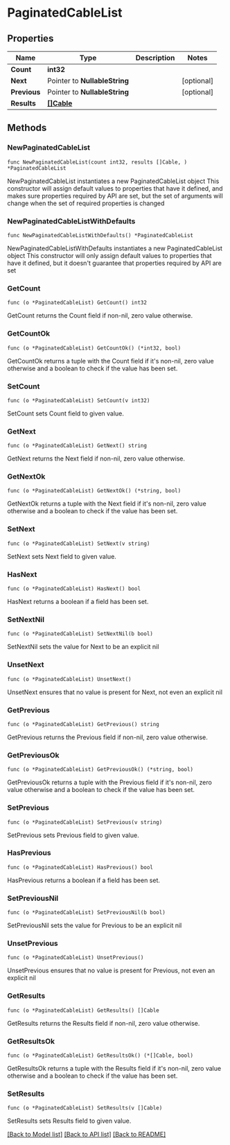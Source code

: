 # PaginatedCableList

## Properties

Name | Type | Description | Notes
------------ | ------------- | ------------- | -------------
**Count** | **int32** |  | 
**Next** | Pointer to **NullableString** |  | [optional] 
**Previous** | Pointer to **NullableString** |  | [optional] 
**Results** | [**[]Cable**](Cable.md) |  | 

## Methods

### NewPaginatedCableList

`func NewPaginatedCableList(count int32, results []Cable, ) *PaginatedCableList`

NewPaginatedCableList instantiates a new PaginatedCableList object
This constructor will assign default values to properties that have it defined,
and makes sure properties required by API are set, but the set of arguments
will change when the set of required properties is changed

### NewPaginatedCableListWithDefaults

`func NewPaginatedCableListWithDefaults() *PaginatedCableList`

NewPaginatedCableListWithDefaults instantiates a new PaginatedCableList object
This constructor will only assign default values to properties that have it defined,
but it doesn't guarantee that properties required by API are set

### GetCount

`func (o *PaginatedCableList) GetCount() int32`

GetCount returns the Count field if non-nil, zero value otherwise.

### GetCountOk

`func (o *PaginatedCableList) GetCountOk() (*int32, bool)`

GetCountOk returns a tuple with the Count field if it's non-nil, zero value otherwise
and a boolean to check if the value has been set.

### SetCount

`func (o *PaginatedCableList) SetCount(v int32)`

SetCount sets Count field to given value.


### GetNext

`func (o *PaginatedCableList) GetNext() string`

GetNext returns the Next field if non-nil, zero value otherwise.

### GetNextOk

`func (o *PaginatedCableList) GetNextOk() (*string, bool)`

GetNextOk returns a tuple with the Next field if it's non-nil, zero value otherwise
and a boolean to check if the value has been set.

### SetNext

`func (o *PaginatedCableList) SetNext(v string)`

SetNext sets Next field to given value.

### HasNext

`func (o *PaginatedCableList) HasNext() bool`

HasNext returns a boolean if a field has been set.

### SetNextNil

`func (o *PaginatedCableList) SetNextNil(b bool)`

 SetNextNil sets the value for Next to be an explicit nil

### UnsetNext
`func (o *PaginatedCableList) UnsetNext()`

UnsetNext ensures that no value is present for Next, not even an explicit nil
### GetPrevious

`func (o *PaginatedCableList) GetPrevious() string`

GetPrevious returns the Previous field if non-nil, zero value otherwise.

### GetPreviousOk

`func (o *PaginatedCableList) GetPreviousOk() (*string, bool)`

GetPreviousOk returns a tuple with the Previous field if it's non-nil, zero value otherwise
and a boolean to check if the value has been set.

### SetPrevious

`func (o *PaginatedCableList) SetPrevious(v string)`

SetPrevious sets Previous field to given value.

### HasPrevious

`func (o *PaginatedCableList) HasPrevious() bool`

HasPrevious returns a boolean if a field has been set.

### SetPreviousNil

`func (o *PaginatedCableList) SetPreviousNil(b bool)`

 SetPreviousNil sets the value for Previous to be an explicit nil

### UnsetPrevious
`func (o *PaginatedCableList) UnsetPrevious()`

UnsetPrevious ensures that no value is present for Previous, not even an explicit nil
### GetResults

`func (o *PaginatedCableList) GetResults() []Cable`

GetResults returns the Results field if non-nil, zero value otherwise.

### GetResultsOk

`func (o *PaginatedCableList) GetResultsOk() (*[]Cable, bool)`

GetResultsOk returns a tuple with the Results field if it's non-nil, zero value otherwise
and a boolean to check if the value has been set.

### SetResults

`func (o *PaginatedCableList) SetResults(v []Cable)`

SetResults sets Results field to given value.



[[Back to Model list]](../README.md#documentation-for-models) [[Back to API list]](../README.md#documentation-for-api-endpoints) [[Back to README]](../README.md)


